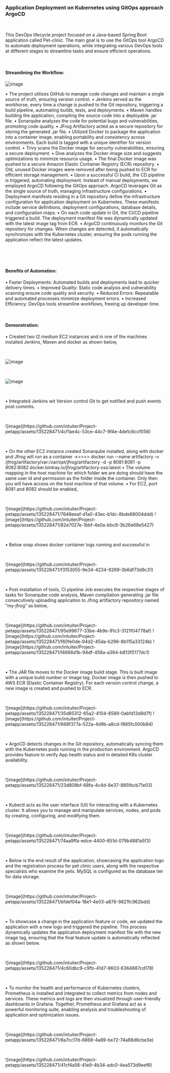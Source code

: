 ### Application Deployment on Kubernetes using GitOps approach ArgoCD
<p>&nbsp;</p>
This DevOps lifecycle project focused on a Java-based Spring Boot application called Pet-clinic. The main goal is to use the GitOps tool ArgoCD to automate deployment operations, while integrating various DevOps tools at different stages to streamline tasks and ensure efficient operations.
<p>&nbsp;</p>

#### Streamlining the Workflow:

![image](https://github.com/intuiter/Project-petapp/assets/135228471/55ca1daf-8588-464a-92b0-29617949e3a8)

•	The project utilizes GitHub to manage code changes and maintain a single source of truth, ensuring version control.
•	Jenkins served as the workhorse, every time a change is pushed to the Git repository, triggering a build pipeline, automating builds, tests, and deployments.
•	Maven handles building the application, compiling the source code into a deployable .jar file.
•	Sonarqube analyzes the code for potential bugs and vulnerabilities, promoting code quality.
•	JFrog Artifactory acted as a secure repository for storing the generated .jar file.
•	Utilized Docker to package the application into a container image, enabling portability and consistency across environments. Each build is tagged with a unique identifier for version control.
•	Trivy scans the Docker image for security vulnerabilities, ensuring a secure deployment.
•	Dive analyzes the Docker image size and suggests optimizations to minimize resource usage.
•	The final Docker image was pushed to a secure Amazon Elastic Container Registry (ECR) repository.
•	Old, unused Docker images were removed after being pushed to ECR for efficient storage management.
•	Upon a successful CI build, the CD pipeline is triggered, automating deployment. Instead of manual deployments, we employed ArgoCD following the GitOps approach. ArgoCD leverages Git as the single source of truth, managing infrastructure configurations.
•	Deployment manifests residing in a Git repository define the infrastructure configuration for application deployment on Kubernetes. These manifests include service definitions, deployment configurations, database details, and configuration maps.
•	On each code update in Git, the CI/CD pipeline triggered a build. The deployment manifest file was dynamically updated with the latest image tag from ECR.
•	ArgoCD continuously monitors the Git repository for changes. When changes are detected, it automatically synchronizes with the Kubernetes cluster, ensuring the pods running the application reflect the latest updates.
<p>&nbsp;</p>
<p>&nbsp;</p>

#### Benefits of Automation:
•	Faster Deployments: Automated builds and deployments lead to quicker delivery times.
•	Improved Quality: Static code analysis and vulnerability scanning ensure code quality and security.
•	Reduced Errors: Repeatable and automated processes minimize deployment errors.
•	Increased Efficiency: DevOps tools streamline workflows, freeing up developer time.
<p>&nbsp;</p>

#### Demonstration:
•	Created two t2.medium EC2 instances and in one of the machines installed Jenkins, Maven and docker as shown below,
<p>&nbsp;</p>

![image](https://github.com/intuiter/Project-petapp/assets/135228471/e8e21c4c-5e18-4089-8224-a1ec60024bda)
<p>&nbsp;</p>

![image](https://github.com/intuiter/Project-petapp/assets/135228471/3c0f8435-9221-4186-946e-1ce9d06d3139)
<p>&nbsp;</p>
•	Integrated Jenkins wit Version control Git to get notified and push events post commits.
<p>&nbsp;</p>
![image](https://github.com/intuiter/Project-petapp/assets/135228471/4cf1ae4c-53ce-44c7-9f4e-4de1c6ccf056)
<p>&nbsp;</p>
•	On the other EC2 instance created Sonarqube installed, along with docker and Jfrog will run as a container
->>>>> docker run --name artifactory -v /jfrog/artifactory/var:/var/opt/jfrog/artifactory -d -p 8081:8081 -p 8082:8082 docker.bintray.io/jfrog/artifactory-oss:latest
•	The volume mapping in the host machine for which folder we are doing should have the same user id and permission as the folder inside the container. Only then you will have access on the host machine of that volume.
•	For EC2, port 8081 and 8082 should be enabled,
<p>&nbsp;</p>
![image](https://github.com/intuiter/Project-petapp/assets/135228471/7646eeaf-d1a0-43ec-b1dc-8bde88004ddd)
![image](https://github.com/intuiter/Project-petapp/assets/135228471/82e7027e-1bbf-4e0a-bbc8-3b26e68e5427)
<p>&nbsp;</p>
•	Below snap shows docker container logs running and successful in
<p>&nbsp;</p>
![image](https://github.com/intuiter/Project-petapp/assets/135228471/f3153055-9e34-4234-9269-3b6df73d9c31)
<p>&nbsp;</p>
•	Post installation of tools, CI pipeline Job executes the respective stages of tasks for Sonarqube code analysis, Maven compilation generating .jar file consecutively uploading application to Jfrog artifactory repository named “my-jfrog” as below,
<p>&nbsp;</p>
![image](https://github.com/intuiter/Project-petapp/assets/135228471/95e99677-33be-4b9e-91c3-3121f04778af)
![image](https://github.com/intuiter/Project-petapp/assets/135228471/f60fe0de-94d2-45da-b296-8b115a33124b)
![image](https://github.com/intuiter/Project-petapp/assets/135228471/f4666d1b-94df-458a-a364-b813f5177dc1)
<p>&nbsp;</p>
•	The JAR file moves to the Docker image build stage. This is built image with a unique build number or image tag. Docker image is then pushed to AWS ECR (Elastic Container Registry). For each version control change, a new image is created and pushed to ECR.
<p>&nbsp;</p>
![image](https://github.com/intuiter/Project-petapp/assets/135228471/35d85312-65a2-4104-8589-0abfd13d9d7f)
![image](https://github.com/intuiter/Project-petapp/assets/135228471/669f377a-522a-4d9b-a8cd-f865fc000b84)
<p>&nbsp;</p>
•	ArgoCD detects changes in the Git repository, automatically syncing them with the Kubernetes pods running in the production environment. ArgoCD provides feature to verify App health status and in detailed K8s cluster availability.
<p>&nbsp;</p>
![image](https://github.com/intuiter/Project-petapp/assets/135228471/23d808bf-68fa-4c4d-8e37-885fbcb71e03)
<p>&nbsp;</p>
•	Kubectl acts as the user interface (UI) for interacting with a Kubernetes cluster. It allows you to manage and manipulate services, nodes, and pods by creating, configuring, and modifying them.
<p>&nbsp;</p>
![image](https://github.com/intuiter/Project-petapp/assets/135228471/74aa9ffa-edce-4400-851d-079b4881a5f3)
<p>&nbsp;</p>
•	Below is the end result of the application, showcasing the application logo and the registration process for pet clinic users, along with the respective specialists who examine the pets. MySQL is configured as the database tier for data storage.
<p>&nbsp;</p>
![image](https://github.com/intuiter/Project-petapp/assets/135228471/bfdef04a-18e1-4e03-a876-9821fc962bdd)
<p>&nbsp;</p>
•	To showcase a change in the application feature or code, we updated the application with a new logo and triggered the pipeline. This process dynamically updates the application deployment manifest file with the new image tag, ensuring that the final feature update is automatically reflected as shown below.
<p>&nbsp;</p>
![image](https://github.com/intuiter/Project-petapp/assets/135228471/4c60dbc9-c9fb-41d7-8603-6364887cd178)
<p>&nbsp;</p>
•	To monitor the health and performance of Kubernetes clusters, Prometheus is installed and integrated to collect metrics from nodes and services. These metrics and logs are then visualized through user-friendly dashboards in Grafana. Together, Prometheus and Grafana act as a powerful monitoring suite, enabling analysis and troubleshooting of application and optimization issues. 
<p>&nbsp;</p>
![image](https://github.com/intuiter/Project-petapp/assets/135228471/8a7cc17d-6868-4a89-be72-74a88d6cbe3e)
<p>&nbsp;</p>
![image](https://github.com/intuiter/Project-petapp/assets/135228471/41cf4a56-41e9-4b34-adc0-4ea573d9eef6)




















